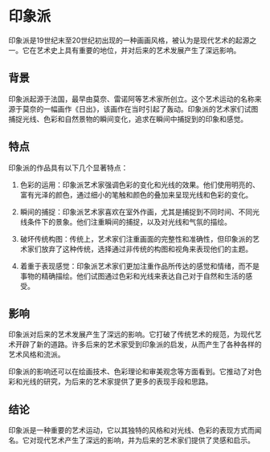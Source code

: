 # 印象派

印象派是19世纪末至20世纪初出现的一种画画风格，被认为是现代艺术的起源之一。它在艺术史上具有重要的地位，并对后来的艺术发展产生了深远影响。

## 背景

印象派起源于法国，最早由莫奈、雷诺阿等艺术家所创立。这个艺术运动的名称来源于莫奈的一幅画作《日出》，该画作在当时引起了轰动。印象派的艺术家们试图捕捉光线、色彩和自然景物的瞬间变化，追求在瞬间中捕捉到的印象和感觉。

## 特点

印象派的作品具有以下几个显著特点：

1. 色彩的运用：印象派艺术家强调色彩的变化和光线的效果。他们使用明亮的、富有光泽的颜色，通过细小的笔触和颜色的叠加来呈现光线和色彩的变化。

2. 瞬间的捕捉：印象派艺术家喜欢在室外作画，尤其是捕捉到不同时间、不同光线条件下的景象。他们注重瞬间的捕捉，以及对光线和气氛的描绘。

3. 破坏传统构图：传统上，艺术家们注重画面的完整性和准确性，但印象派的艺术家们放弃了这种传统，选择通过非传统的构图和视角来表现他们的主题。

4. 着重于表现感觉：印象派艺术家们更加注重作品所传达的感觉和情绪，而不是事物的精确描绘。他们试图通过色彩和光线来表达自己对于自然和生活的感受。

## 影响

印象派对后来的艺术发展产生了深远的影响。它打破了传统艺术的规范，为现代艺术开辟了新的道路。许多后来的艺术家受到印象派的启发，从而产生了各种各样的艺术风格和流派。

印象派的影响还可以在绘画技术、色彩理论和审美观念等方面看到。它推动了对色彩和光线的研究，为后来的艺术家提供了更多的表现手段和思路。

## 结论

印象派是一种重要的艺术运动，它以其独特的风格和对光线、色彩的表现方式而闻名。它对现代艺术产生了深远的影响，并为后来的艺术家们提供了灵感和启示。

